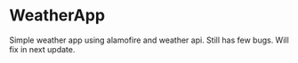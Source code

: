 # WeatherApp
Simple weather app using alamofire and weather api.
Still has few bugs. Will fix in next update.
